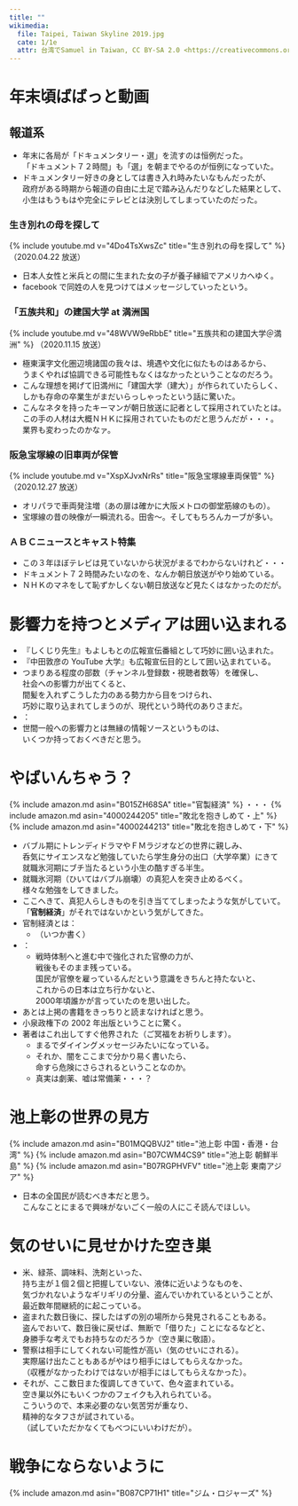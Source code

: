 ```yaml
---
title: ""
wikimedia:
  file: Taipei, Taiwan Skyline 2019.jpg
  cate: 1/1e
  attr: 台湾でSamuel in Taiwan, CC BY-SA 2.0 <https://creativecommons.org/licenses/by-sa/2.0>, via Wikimedia Commons
---
```

<!-- {% include amazon.md asin="4834000109" title="いやいやえん" %} -->


# 年末頃ばばっと動画

## 報道系

* 年末に各局が「ドキュメンタリー・選」を流すのは恒例だった。  
  「ドキュメント７２時間」も「選」を朝までやるのが恒例になっていた。  
* ドキュメンタリー好きの身としては書き入れ時みたいなもんだったが、  
  政府がある時期から報道の自由に土足で踏み込んだりなどした結果として、  
  小生はもうもはや完全にテレビとは決別してしまっていたのだった。

### 生き別れの母を探して

{% include youtube.md v="4Do4TsXwsZc" title="生き別れの母を探して" %}
（2020.04.22 放送）

* 日本人女性と米兵との間に生まれた女の子が養子縁組でアメリカへゆく。
* facebook で同姓の人を見つけてはメッセージしていったという。


### 「五族共和」の建国大学 at 満洲国

{% include youtube.md v="48WVW9eRbbE" title="五族共和の建国大学＠満洲" %}
（2020.11.15 放送）

* 極東漢字文化圏辺境諸国の我々は、境遇や文化に似たものはあるから、  
  うまくやれば協調できる可能性もなくはなかったということなのだろう。
* こんな理想を掲げて旧満州に「建国大学（建大）」が作られていたらしく、  
  しかも存命の卒業生がまだいらっしゃったという話に驚いた。
* こんなネタを持ったキーマンが朝日放送に記者として採用されていたとは。  
  この手の人材は大概ＮＨＫに採用されていたものだと思うんだが・・・。  
  業界も変わったのかなァ。

### 阪急宝塚線の旧車両が保管

{% include youtube.md v="XspXJvxNrRs" title="阪急宝塚線車両保管" %}
（2020.12.27 放送）

* オリパラで車両発注増（あの扉は確かに大阪メトロの御堂筋線のもの）。
* 宝塚線の昔の映像が一瞬流れる。田舎〜。そしてもちろんカーブが多い。


### ＡＢＣニュースとキャスト特集

* この３年ほぼテレビは見ていないから状況がまるでわからないけれど・・・
* ドキュメント７２時間みたいなのを、なんか朝日放送がやり始めている。
* ＮＨＫのマネをして恥ずかしくない朝日放送など見たくはなかったのだが。




# 影響力を持つとメディアは囲い込まれる

* 『しくじり先生』もよしもとの広報宣伝番組として巧妙に囲い込まれた。
* 『中田敦彦の YouTube 大学』も広報宣伝目的として囲い込まれている。
* つまりある程度の部数（チャンネル登録数・視聴者数等）を確保し、  
  社会への影響力が出てくると、  
  間髪を入れずこうした力のある勢力から目をつけられ、  
  巧妙に取り込まれてしまうのが、現代という時代のありさまだ。
* ：
* 世間一般への影響力とは無縁の情報ソースというものは、  
  いくつか持っておくべきだと思う。


# やばいんちゃう？

{% include amazon.md asin="B015ZH68SA" title="官製経済" %}
・・・
{% include amazon.md asin="4000244205" title="敗北を抱きしめて・上" %}
{% include amazon.md asin="4000244213" title="敗北を抱きしめて・下" %}

* バブル期にトレンディドラマやＦＭラジオなどの世界に親しみ、  
  呑気にサイエンスなど勉強していたら学生身分の出口（大学卒業）にきて  
  就職氷河期にブチ当たるという小生の酷すぎる半生。
* 就職氷河期（ひいてはバブル崩壊）の真犯人を突き止めるべく。  
  様々な勉強をしてきました。
* ここへきて、真犯人らしきものを引き当ててしまったような気がしていて。  
  「**官制経済**」がそれではないかという気がしてきた。
* 官制経済とは：
  * （いつか書く）
* ：
  * 戦時体制へと進む中で強化された官僚の力が、  
    戦後もそのまま残っている。  
    国民が官僚を雇っているんだという意識をきちんと持たないと、  
    これからの日本は立ち行かないと、  
    2000年頃誰かが言っていたのを思い出した。
* あとは上掲の書籍をきっちりと読まなければと思う。
* 小泉政権下の 2002 年出版ということに驚く。
* 著者はこれ出してすぐ他界された（ご冥福をお祈りします）。
  * まるでダイイングメッセージみたいになっている。
  * それか、闇をここまで分かり易く書いたら、  
    命すら危険にさらされるということなのか。
  * 真実は劇薬、嘘は常備薬・・・？


# 池上彰の世界の見方

{% include amazon.md asin="B01MQQBVJ2" title="池上彰 中国・香港・台湾" %}
{% include amazon.md asin="B07CWM4CS9" title="池上彰 朝鮮半島" %}
{% include amazon.md asin="B07RGPHVFV" title="池上彰 東南アジア" %}

* 日本の全国民が読むべき本だと思う。  
  こんなことにまるで興味がないごく一般の人にこそ読んでほしい。


# 気のせいに見せかけた空き巣

* 米、緑茶、調味料、洗剤といった、  
  持ち主が１個２個と把握していない、液体に近いようなものを、  
  気づかれないようなギリギリの分量、盗んでいかれているということが、  
  最近数年間継続的に起こっている。
* 盗まれた数日後に、探したはずの別の場所から発見されることもある。  
  盗んでおいて、数日後に戻せば、無断で「借りた」ことになるなどと、  
  身勝手な考えでもお持ちなのだろうか（空き巣に敬語）。
* 警察は相手にしてくれない可能性が高い（気のせいにされる）。  
  実際届け出たこともあるがやはり相手にはしてもらえなかった。  
  （収穫がなかったわけではないが相手にはしてもらえなかった）。
* それが、ここ数日また復調してきていて、色々盗まれている。  
  空き巣以外にもいくつかのフェイクも入れられている。  
  こういうので、本来必要のない気苦労が重なり、  
  精神的なタフさが試されている。  
  （試していただかなくてもべつにいいわけだが）。


# 戦争にならないように

{% include amazon.md asin="B087CP71H1" title="ジム・ロジャーズ" %}
